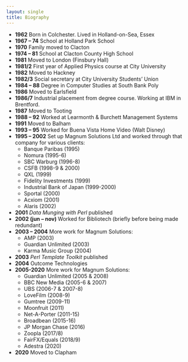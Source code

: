 ```yaml
---
layout: single
title: Biography
---
```


* **1962** Born in Colchester. Lived in Holland-on-Sea, Essex
* **1967 – 74**	School at Holland Park School
* **1970** Family moved to Clacton
* **1974 – 81** School at Clacton County High School
* **1981** Moved to London (Finsbury Hall)
* **1981/2** First year of Applied Physics course at City University
* **1982** Moved to Hackney
* **1982/3** Social secretary at City University Students’ Union
* **1984 – 88** Degree in Computer Studies at South Bank Poly
* **1986** Moved to Earlsfield
* **1986/7** Industrial placement from degree course. Working at IBM in Brentford.
* **1987** Moved to Tooting
* **1988 – 92** Worked at Learmonth & Burchett Management Systems
* **1991** Moved to Balham
* **1993 – 95** Worked for Buena Vista Home Video (Walt Disney)
* **1995 – 2002** Set up Magnum Solutions Ltd and worked through that company for various clients:
    * Banque Paribas (1995)
    * Nomura (1995-6)
    * SBC Warburg (1996-8)
    * CSFB (1998-9 & 2000)
    * QXL (1999)
    * Fidelity Investments (1999)
    * Industrial Bank of Japan (1999-2000)
    * Sportal (2000)
    * Acxiom (2001)
    * Alaris (2002)
* **2001** *Data Munging with Perl* published
* **2002 (jun – nov)** Worked for Bibliotech (briefly before being made redundant)
* **2003 – 2004** More work for Magnum Solutions:
    * AMP (2003)
    * Guardian Unlimited (2003)
    * Karma Music Group (2004)
* **2003** *Perl Template Toolkit* published
* **2004** Outcome Technologies
* **2005-2020** More work for Magnum Solutions:
    * Guardian Unlimited (2005 & 2008)
    * BBC New Media (2005-6 & 2007)
    * UBS (2006-7 & 2007-8)
    * LoveFilm (2008-9)
    * Gumtree (2009-11)
    * Moonfruit (2011)
    * Net-A-Porter (2011-15)
    * Broadbean (2015-16)
    * JP Morgan Chase (2016)
    * Zoopla (2017/8)
    * FairFX/Equals (2018/9)
    * Adestra (2020)
* **2020** Moved to Clapham

